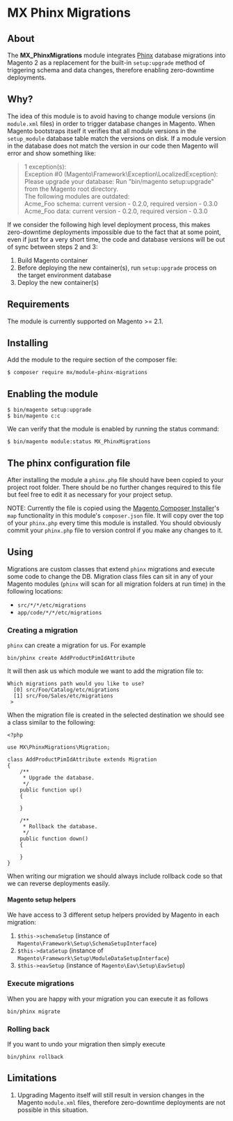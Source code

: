 # MX Phinx Migrations

## About

The **MX_PhinxMigrations** module integrates [Phinx](https://phinx.org) database migrations into Magento 2 as a 
replacement for the built-in `setup:upgrade` method of triggering schema and data changes, therefore enabling zero-downtime
deployments.

## Why?

The idea of this module is to avoid having to change module versions (in `module.xml` files) in order to trigger database
changes in Magento. When Magento bootstraps itself it verifies that all module versions in the `setup_module` database table
match the versions on disk. If a module version in the database does not match the version in our code then Magento will error
and show something like:

> 1 exception(s):\
> Exception #0 (Magento\Framework\Exception\LocalizedException): Please upgrade your database: Run "bin/magento setup:upgrade" from the Magento root directory.\
>  The following modules are outdated:\
>  Acme_Foo schema: current version - 0.2.0, required version - 0.3.0\
>  Acme_Foo data: current version - 0.2.0, required version - 0.3.0

If we consider the following high level deployment process, this makes zero-downtime deployments impossible due to the fact 
that at some point, even if just for a very short time, the code and database versions will be out of sync between steps
2 and 3:

1. Build Magento container
2. Before deploying the new container(s), run `setup:upgrade` process on the target environment database
3. Deploy the new container(s)

## Requirements

The module is currently supported on Magento >= 2.1.

## Installing

Add the module to the require section of the composer file:

```
$ composer require mx/module-phinx-migrations
```

## Enabling the module

```
$ bin/magento setup:upgrade
$ bin/magento c:c
```

We can verify that the module is enabled by running the status command:

```
$ bin/magento module:status MX_PhinxMigrations
```

## The phinx configuration file

After installing the module a `phinx.php` file should have been copied to your project root folder. There should be no
further changes required to this file but feel free to edit it as necessary for your project setup.

NOTE: Currently the file is copied using the [Magento Composer Installer](https://github.com/magento/magento-composer-installer)'s
`map` functionality in this module's `composer.json` file. It will copy over the top of your `phinx.php` every time this module
is installed. You should obviously commit your `phinx.php` file to version control if you make any changes to it.

## Using

Migrations are custom classes that extend `phinx` migrations and execute some code to change the DB. Migration class files
can sit in any of your Magento modules (`phinx` will scan for all migration folders at run time) in the following locations:

* `src/*/*/etc/migrations`
* `app/code/*/*/etc/migrations`

### Creating a migration

`phinx` can create a migration for us. For example

    bin/phinx create AddProductPimIdAttribute

It will then ask us which module we want to add the migration file to:

    Which migrations path would you like to use?
      [0] src/Foo/Catalog/etc/migrations
      [1] src/Foo/Sales/etc/migrations
     >

When the migration file is created in the selected destination we should see a class similar to the following:

    <?php

    use MX\PhinxMigrations\Migration;

    class AddProductPimIdAttribute extends Migration
    {
        /**
         * Upgrade the database.
         */
        public function up()
        {

        }

        /**
         * Rollback the database.
         */
        public function down()
        {

        }
    }

When writing our migration we should always include rollback code so that we can reverse deployments easily.

#### Magento setup helpers

We have access to 3 different setup helpers provided by Magento in each migration:

1. `$this->schemaSetup` (instance of `Magento\Framework\Setup\SchemaSetupInterface`)
2. `$this->dataSetup` (instance of `Magento\Framework\Setup\ModuleDataSetupInterface`)
3. `$this->eavSetup` (instance of `Magento\Eav\Setup\EavSetup`)

### Execute migrations

When you are happy with your migration you can execute it as follows

    bin/phinx migrate

### Rolling back

If you want to undo your migration then simply execute

    bin/phinx rollback

## Limitations

1. Upgrading Magento itself will still result in version changes in the Magento `module.xml` files, therefore zero-downtime 
deployments are not possible in this situation.
